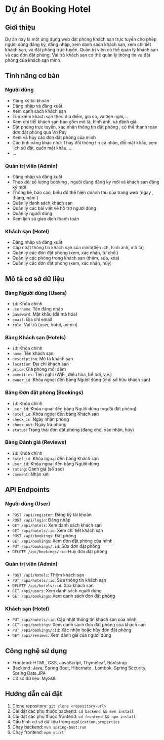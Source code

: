 # Dự án Booking Hotel

## Giới thiệu
Dự án này là một ứng dụng web đặt phòng khách sạn trực tuyến cho phép người dùng đăng ký, đăng nhập, xem danh sách khách sạn, xem chi tiết khách sạn, và đặt phòng trực tuyến. Quản trị viên có thể quản lý khách sạn và các đơn đặt phòng. Vai trò khách sạn có thể quản lý thông tin và đặt phòng của khách sạn mình.

## Tính năng cơ bản 

### Người dùng
- Đăng ký tài khoản
- Đăng nhập và đăng xuất
- Xem danh sách khách sạn
- Tìm kiếm khách sạn theo địa điểm, giá cả, và tiện nghi,...
- Xem chi tiết khách sạn bao gồm mô tả, hình ảnh, và đánh giá
- Đặt phòng trực tuyến, xác nhận thông tin đặt phòng , có thể thanh toán đơn đặt phòng qua Vn Pay
- Xem và hủy các đơn đặt phòng của mình
- Các tính năng khác như: Thay đổi thông tin cá nhân, đổi mật khẩu, xem lịch sử đặt, quên mật khẩu, ...
- ...

### Quản trị viên (Admin)
- Đăng nhập và đăng xuất
- Theo dõi số lượng booking , người dùng đăng ký mới và khách sạn đăng ký mới
- Thống kê, báo cáo, biểu đồ thể hiện doanh thu của trang web (ngày , tháng, năm )
- Quản lý danh sách khách sạn
- Quản lý các bài viết về hỗ trợ người dùng
- Quản lý người dùng
- Xem lịch sử giao dịch thanh toán

### Khách sạn (Hotel)
- Đăng nhập và đăng xuất
- Cập nhật thông tin khách sạn của mình(tiện ích, hình ảnh, mô tả)
- Quản lý các đơn đặt phòng (xem, xác nhận, từ chối)
- Quản lý các phòng trong khách sạn (thêm, sửa, xóa)
- Quản lý các đơn đặt phòng (xem, xác nhận, hủy)

## Mô tả cơ sở dữ liệu

### Bảng Người dùng (Users)
- `id`: Khóa chính
- `username`: Tên đăng nhập
- `password`: Mật khẩu (đã mã hóa)
- `email`: Địa chỉ email
- `role`: Vai trò (user, hotel, admin)

### Bảng Khách sạn (Hotels)
- `id`: Khóa chính
- `name`: Tên khách sạn
- `description`: Mô tả khách sạn
- `location`: Địa chỉ khách sạn
- `price`: Giá phòng mỗi đêm
- `amenities`: Tiện nghi (WiFi, điều hòa, bể bơi, v.v.)
- `owner_id`: Khóa ngoại đến bảng Người dùng (chủ sở hữu khách sạn)

### Bảng Đơn đặt phòng (Bookings)
- `id`: Khóa chính
- `user_id`: Khóa ngoại đến bảng Người dùng (người đặt phòng)
- `hotel_id`: Khóa ngoại đến bảng Khách sạn
- `check_in`: Ngày nhận phòng
- `check_out`: Ngày trả phòng
- `status`: Trạng thái đơn đặt phòng (đang chờ, xác nhận, hủy)

### Bảng Đánh giá (Reviews)
- `id`: Khóa chính
- `hotel_id`: Khóa ngoại đến bảng Khách sạn
- `user_id`: Khóa ngoại đến bảng Người dùng
- `rating`: Đánh giá (số sao)
- `comment`: Nhận xét

## API Endpoints

### Người dùng (User)
- `POST /api/register`: Đăng ký tài khoản
- `POST /api/login`: Đăng nhập
- `GET /api/hotels`: Xem danh sách khách sạn
- `GET /api/hotels/:id`: Xem chi tiết khách sạn
- `POST /api/bookings`: Đặt phòng
- `GET /api/bookings`: Xem đơn đặt phòng của mình
- `PUT /api/bookings/:id`: Sửa đơn đặt phòng
- `DELETE /api/bookings/:id`: Hủy đơn đặt phòng

### Quản trị viên (Admin)
- `POST /api/hotels`: Thêm khách sạn
- `PUT /api/hotels/:id`: Sửa thông tin khách sạn
- `DELETE /api/hotels/:id`: Xóa khách sạn
- `GET /api/users`: Xem danh sách người dùng
- `GET /api/bookings`: Xem danh sách đơn đặt phòng

### Khách sạn (Hotel)
- `PUT /api/hotels/:id`: Cập nhật thông tin khách sạn của mình
- `GET /api/bookings`: Xem danh sách đơn đặt phòng của khách sạn
- `PUT /api/bookings/:id`: Xác nhận hoặc hủy đơn đặt phòng
- `GET /api/reviews`: Xem đánh giá của người dùng

## Công nghệ sử dụng
- Frontend: HTML, CSS, JavaScript, Thymeleaf, Bootstrap
- Backend: Java, Spring Boot, Hibernate , Lombok, Spring Security, Spring Data JPA
- Cơ sở dữ liệu: MySQL


## Hướng dẫn cài đặt
1. Clone repository: `git clone <repository-url>`
2. Cài đặt các phụ thuộc backend: `cd backend && mvn install`
3. Cài đặt các phụ thuộc frontend: `cd frontend && npm install`
4. Cấu hình cơ sở dữ liệu trong `application.properties`
5. Chạy backend: `mvn spring-boot:run`
6. Chạy frontend: `npm start`
